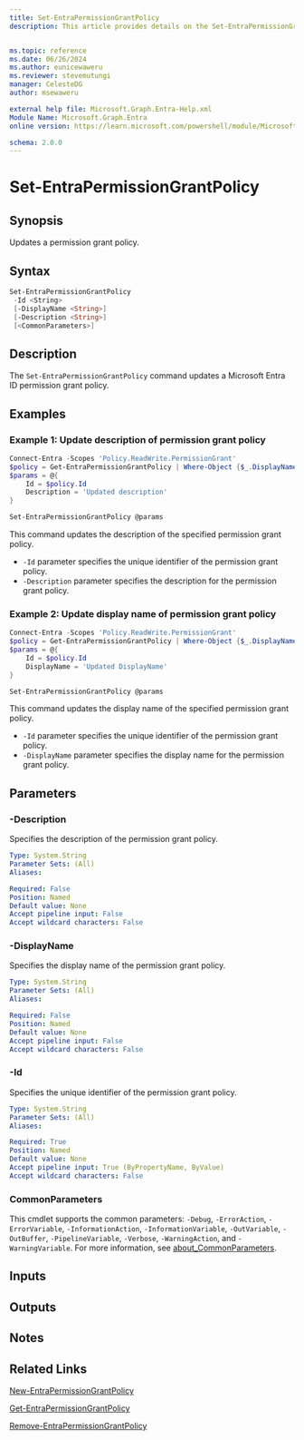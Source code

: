 ```yaml
---
title: Set-EntraPermissionGrantPolicy
description: This article provides details on the Set-EntraPermissionGrantPolicy command.


ms.topic: reference
ms.date: 06/26/2024
ms.author: eunicewaweru
ms.reviewer: stevemutungi
manager: CelesteDG
author: msewaweru

external help file: Microsoft.Graph.Entra-Help.xml
Module Name: Microsoft.Graph.Entra
online version: https://learn.microsoft.com/powershell/module/Microsoft.Graph.Entra/Set-EntraPermissionGrantPolicy

schema: 2.0.0
---
```


# Set-EntraPermissionGrantPolicy

## Synopsis

Updates a permission grant policy.

## Syntax

```powershell
Set-EntraPermissionGrantPolicy 
 -Id <String>
 [-DisplayName <String>] 
 [-Description <String>] 
 [<CommonParameters>]
```

## Description

The `Set-EntraPermissionGrantPolicy` command updates a Microsoft Entra ID permission grant policy.

## Examples

### Example 1: Update description of permission grant policy

```powershell
Connect-Entra -Scopes 'Policy.ReadWrite.PermissionGrant'
$policy = Get-EntraPermissionGrantPolicy | Where-Object {$_.DisplayName -eq 'Microsoft User Default Recommended Policy'}
$params = @{
    Id = $policy.Id
    Description = 'Updated description'
}

Set-EntraPermissionGrantPolicy @params
```

This command updates the description of the specified permission grant policy.

- `-Id` parameter specifies the unique identifier of the permission grant policy.
- `-Description` parameter specifies the description for the permission grant policy.

### Example 2: Update display name of permission grant policy

```powershell
Connect-Entra -Scopes 'Policy.ReadWrite.PermissionGrant'
$policy = Get-EntraPermissionGrantPolicy | Where-Object {$_.DisplayName -eq 'Microsoft User Default Recommended Policy'}
$params = @{
    Id = $policy.Id
    DisplayName = 'Updated DisplayName'
}

Set-EntraPermissionGrantPolicy @params
```

This command updates the display name of the specified permission grant policy.

- `-Id` parameter specifies the unique identifier of the permission grant policy.
- `-DisplayName` parameter specifies the display name for the permission grant policy.

## Parameters

### -Description

Specifies the description of the permission grant policy.

```yaml
Type: System.String
Parameter Sets: (All)
Aliases:

Required: False
Position: Named
Default value: None
Accept pipeline input: False
Accept wildcard characters: False
```

### -DisplayName

Specifies the display name of the permission grant policy.

```yaml
Type: System.String
Parameter Sets: (All)
Aliases:

Required: False
Position: Named
Default value: None
Accept pipeline input: False
Accept wildcard characters: False
```

### -Id

Specifies the unique identifier of the permission grant policy.

```yaml
Type: System.String
Parameter Sets: (All)
Aliases:

Required: True
Position: Named
Default value: None
Accept pipeline input: True (ByPropertyName, ByValue)
Accept wildcard characters: False
```

### CommonParameters

This cmdlet supports the common parameters: `-Debug`, `-ErrorAction`, `-ErrorVariable`, `-InformationAction`, `-InformationVariable`, `-OutVariable`, `-OutBuffer`, `-PipelineVariable`, `-Verbose`, `-WarningAction`, and `-WarningVariable`. For more information, see [about_CommonParameters](https://go.microsoft.com/fwlink/?LinkID=113216).

## Inputs

## Outputs

## Notes

## Related Links

[New-EntraPermissionGrantPolicy](New-EntraPermissionGrantPolicy.md)

[Get-EntraPermissionGrantPolicy](Get-EntraPermissionGrantPolicy.md)

[Remove-EntraPermissionGrantPolicy](Remove-EntraPermissionGrantPolicy.md)
